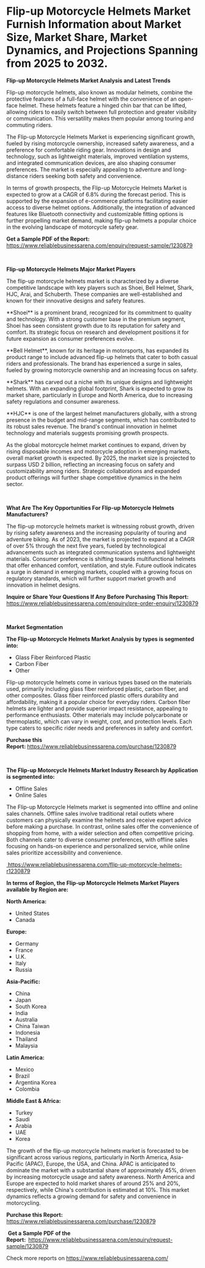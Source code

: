 <p><h1>Flip-up Motorcycle Helmets Market Furnish Information about Market Size, Market Share, Market Dynamics, and Projections Spanning from 2025 to 2032.</h1></p><p><strong>Flip-up Motorcycle Helmets Market Analysis and Latest Trends</strong></p>
<p><p>Flip-up motorcycle helmets, also known as modular helmets, combine the protective features of a full-face helmet with the convenience of an open-face helmet. These helmets feature a hinged chin bar that can be lifted, allowing riders to easily switch between full protection and greater visibility or communication. This versatility makes them popular among touring and commuting riders.</p><p>The Flip-up Motorcycle Helmets Market is experiencing significant growth, fueled by rising motorcycle ownership, increased safety awareness, and a preference for comfortable riding gear. Innovations in design and technology, such as lightweight materials, improved ventilation systems, and integrated communication devices, are also shaping consumer preferences. The market is especially appealing to adventure and long-distance riders seeking both safety and convenience.</p><p>In terms of growth prospects, the Flip-up Motorcycle Helmets Market is expected to grow at a CAGR of 6.8% during the forecast period. This is supported by the expansion of e-commerce platforms facilitating easier access to diverse helmet options. Additionally, the integration of advanced features like Bluetooth connectivity and customizable fitting options is further propelling market demand, making flip-up helmets a popular choice in the evolving landscape of motorcycle safety gear.</p></p>
<p><strong>Get a Sample PDF of the Report:&nbsp;</strong> <a href="https://www.reliablebusinessarena.com/enquiry/request-sample/1230879?utm_campaign=2112&utm_medium=2&utm_source=Github&utm_content=ia&utm_term=05042025&utm_id=flip-up-motorcycle-helmets">https://www.reliablebusinessarena.com/enquiry/request-sample/1230879</a></p>
<p>&nbsp;</p>
<p><strong>Flip-up Motorcycle Helmets Major Market Players</strong></p>
<p><p>The flip-up motorcycle helmets market is characterized by a diverse competitive landscape with key players such as Shoei, Bell Helmet, Shark, HJC, Arai, and Schuberth. These companies are well-established and known for their innovative designs and safety features. </p><p>**Shoei** is a prominent brand, recognized for its commitment to quality and technology. With a strong customer base in the premium segment, Shoei has seen consistent growth due to its reputation for safety and comfort. Its strategic focus on research and development positions it for future expansion as consumer preferences evolve.</p><p>**Bell Helmet**, known for its heritage in motorsports, has expanded its product range to include advanced flip-up helmets that cater to both casual riders and professionals. The brand has experienced a surge in sales, fueled by growing motorcycle ownership and an increasing focus on safety.</p><p>**Shark** has carved out a niche with its unique designs and lightweight helmets. With an expanding global footprint, Shark is expected to grow its market share, particularly in Europe and North America, due to increasing safety regulations and consumer awareness.</p><p>**HJC** is one of the largest helmet manufacturers globally, with a strong presence in the budget and mid-range segments, which has contributed to its robust sales revenue. The brand's continual innovation in helmet technology and materials suggests promising growth prospects.</p><p>As the global motorcycle helmet market continues to expand, driven by rising disposable incomes and motorcycle adoption in emerging markets, overall market growth is expected. By 2025, the market size is projected to surpass USD 2 billion, reflecting an increasing focus on safety and customizability among riders. Strategic collaborations and expanded product offerings will further shape competitive dynamics in the helm sector.</p></p>
<p>&nbsp;</p>
<p><strong>What Are The Key Opportunities For Flip-up Motorcycle Helmets Manufacturers?</strong></p>
<p><p>The flip-up motorcycle helmets market is witnessing robust growth, driven by rising safety awareness and the increasing popularity of touring and adventure biking. As of 2023, the market is projected to expand at a CAGR of over 5% through the next five years, fueled by technological advancements such as integrated communication systems and lightweight materials. Consumer preference is shifting towards multifunctional helmets that offer enhanced comfort, ventilation, and style. Future outlook indicates a surge in demand in emerging markets, coupled with a growing focus on regulatory standards, which will further support market growth and innovation in helmet designs.</p></p>
<p><strong>Inquire or Share Your Questions If Any Before Purchasing This Report:</strong> <a href="https://www.reliablebusinessarena.com/enquiry/pre-order-enquiry/1230879?utm_campaign=2112&utm_medium=2&utm_source=Github&utm_content=ia&utm_term=05042025&utm_id=flip-up-motorcycle-helmets">https://www.reliablebusinessarena.com/enquiry/pre-order-enquiry/1230879</a></p>
<p>&nbsp;</p>
<p><strong>Market Segmentation</strong></p>
<p><strong>The Flip-up Motorcycle Helmets Market Analysis by types is segmented into:</strong></p>
<p><ul><li>Glass Fiber Reinforced Plastic</li><li>Carbon Fiber</li><li>Other</li></ul></p>
<p><p>Flip-up motorcycle helmets come in various types based on the materials used, primarily including glass fiber reinforced plastic, carbon fiber, and other composites. Glass fiber reinforced plastic offers durability and affordability, making it a popular choice for everyday riders. Carbon fiber helmets are lighter and provide superior impact resistance, appealing to performance enthusiasts. Other materials may include polycarbonate or thermoplastic, which can vary in weight, cost, and protection levels. Each type caters to specific rider needs and preferences in safety and comfort.</p></p>
<p><strong>Purchase this Report:&nbsp;</strong><a href="https://www.reliablebusinessarena.com/purchase/1230879?utm_campaign=2112&utm_medium=2&utm_source=Github&utm_content=ia&utm_term=05042025&utm_id=flip-up-motorcycle-helmets">https://www.reliablebusinessarena.com/purchase/1230879</a></p>
<p>&nbsp;</p>
<p><strong>The Flip-up Motorcycle Helmets Market Industry Research by Application is segmented into:</strong></p>
<p><ul><li>Offline Sales</li><li>Online Sales</li></ul></p>
<p><p>The Flip-up Motorcycle Helmets market is segmented into offline and online sales channels. Offline sales involve traditional retail outlets where customers can physically examine the helmets and receive expert advice before making a purchase. In contrast, online sales offer the convenience of shopping from home, with a wider selection and often competitive pricing. Both channels cater to diverse consumer preferences, with offline sales focusing on hands-on experience and personalized service, while online sales prioritize accessibility and convenience.</p></p>
<p><a href="https://www.reliablebusinessarena.com/flip-up-motorcycle-helmets-r1230879?utm_campaign=2112&utm_medium=2&utm_source=Github&utm_content=ia&utm_term=05042025&utm_id=flip-up-motorcycle-helmets">&nbsp;https://www.reliablebusinessarena.com/flip-up-motorcycle-helmets-r1230879</a></p>
<p><strong>In terms of Region, the Flip-up Motorcycle Helmets Market Players available by Region are:</strong></p>
<p>
    <p> <strong> North America: </strong>
        <ul>
            <li>United States</li>
            <li>Canada</li>
        </ul>
        </p> 
    <p> <strong> Europe: </strong>
        <ul>
            <li>Germany</li>
            <li>France</li>
            <li>U.K.</li>
            <li>Italy</li>
            <li>Russia</li>
        </ul>
        </p> 
    <p> <strong> Asia-Pacific: </strong>
        <ul>
            <li>China</li>
            <li>Japan</li>
            <li>South Korea</li>
            <li>India</li>
            <li>Australia</li>
            <li>China Taiwan</li>
            <li>Indonesia</li>
            <li>Thailand</li>
            <li>Malaysia</li>
        </ul>
        </p> 
    <p> <strong> Latin America: </strong>
        <ul>
            <li>Mexico</li>
            <li>Brazil</li>
            <li>Argentina Korea</li>
            <li>Colombia</li>
        </ul>
        </p> 
    <p> <strong> Middle East & Africa: </strong>
        <ul>
            <li>Turkey</li>
            <li>Saudi</li>
            <li>Arabia</li>
            <li>UAE</li>
            <li>Korea</li>
        </ul>
    </p>
    </p>
<p><p>The growth of the flip-up motorcycle helmets market is forecasted to be significant across various regions, particularly in North America, Asia-Pacific (APAC), Europe, the USA, and China. APAC is anticipated to dominate the market with a substantial share of approximately 45%, driven by increasing motorcycle usage and safety awareness. North America and Europe are expected to hold market shares of around 25% and 20%, respectively, while China's contribution is estimated at 10%. This market dynamics reflects a growing demand for safety and convenience in motorcycling.</p></p>
<p><strong>Purchase this Report: </strong><a href="https://www.reliablebusinessarena.com/purchase/1230879?utm_campaign=2112&utm_medium=2&utm_source=Github&utm_content=ia&utm_term=05042025&utm_id=flip-up-motorcycle-helmets">https://www.reliablebusinessarena.com/purchase/1230879</a></p>
<p>&nbsp;<strong>Get a Sample PDF of the Report:&nbsp;&nbsp;</strong><a href="https://www.reliablebusinessarena.com/enquiry/request-sample/1230879?utm_campaign=2112&utm_medium=2&utm_source=Github&utm_content=ia&utm_term=05042025&utm_id=flip-up-motorcycle-helmets">https://www.reliablebusinessarena.com/enquiry/request-sample/1230879</a></p>
<p><strong></strong></p>
<p>Check more reports on <a href="https://www.reliablebusinessarena.com/?utm_campaign=2112&utm_medium=2&utm_source=Github&utm_content=ia&utm_term=05042025&utm_id=flip-up-motorcycle-helmets">https://www.reliablebusinessarena.com/</a></p>